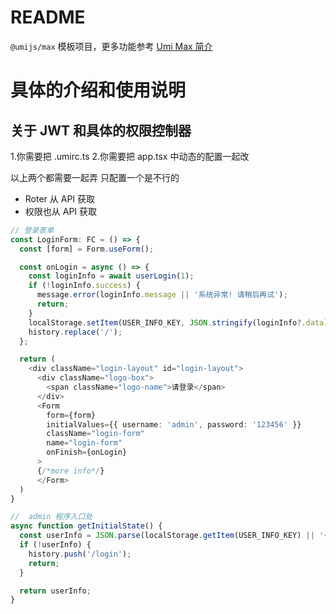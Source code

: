 # README

`@umijs/max` 模板项目，更多功能参考 [Umi Max 简介](https://umijs.org/docs/max/introduce)

# 具体的介绍和使用说明

## 关于 JWT 和具体的权限控制器

1.你需要把 .umirc.ts 2.你需要把 app.tsx 中动态的配置一起改

以上两个都需要一起弄 只配置一个是不行的

- Roter 从 API 获取
- 权限也从 API 获取

```ts
// 登录表单
const LoginForm: FC = () => {
  const [form] = Form.useForm();

  const onLogin = async () => {
    const loginInfo = await userLogin(1);
    if (!loginInfo.success) {
      message.error(loginInfo.message || '系统异常! 请稍后再试');
      return;
    }
    localStorage.setItem(USER_INFO_KEY, JSON.stringify(loginInfo?.data));
    history.replace('/');
  };

  return (
    <div className="login-layout" id="login-layout">
      <div className="logo-box">
        <span className="logo-name">请登录</span>
      </div>
      <Form
        form={form}
        initialValues={{ username: 'admin', password: '123456' }}
        className="login-form"
        name="login-form"
        onFinish={onLogin}
      >
      {/*more info*/}
      </Form>
  )
}

//  admin 程序入口处
async function getInitialState() {
  const userInfo = JSON.parse(localStorage.getItem(USER_INFO_KEY) || '{}');
  if (!userInfo) {
    history.push('/login');
    return;
  }

  return userInfo;
}

```
